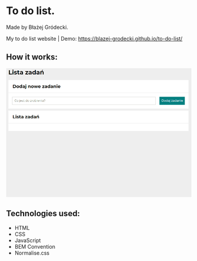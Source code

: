 # To do list.
Made by Błażej Gródecki. 

My to do list website | Demo:
https://blazej-grodecki.github.io/to-do-list/

## How it works:
![gif](images/preview.gif)

## Technologies used:
- HTML
- CSS
- JavaScript
- BEM Convention
- Normalise.css

